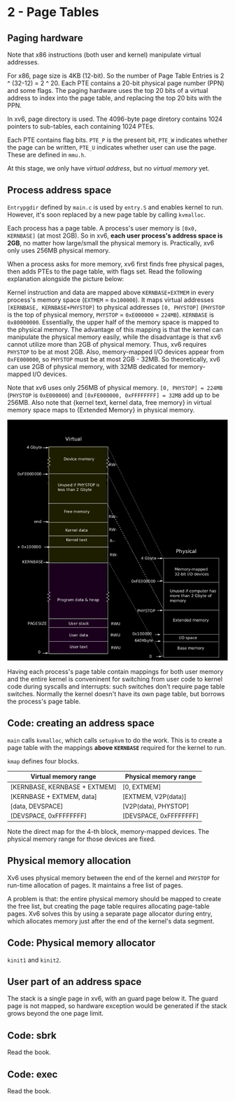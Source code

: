 # 2 - Page Tables



## Paging hardware

Note that x86 instructions (both user and kernel) manipulate virtual addresses. 

For x86, page size is 4KB (12-bit). So the number of Page Table Entries is 2 ^ (32-12) = 2 ^ 20. Each PTE contains a 20-bit physical page number (PPN) and some flags. The paging hardware uses the top 20 bits of a virtual address to index into the page table, and replacing the top 20 bits with the PPN. 

In xv6, page directory is used. The 4096-byte page diretory contains 1024 pointers to sub-tables, each containing 1024 PTEs.

Each PTE contains flag bits. `PTE_P` is the present bit, `PTE_W` indicates whether the page can be written, `PTE_U` indicates whether user can use the page. These are defined in `mmu.h`.

At this stage, we only have *virtual address*, but no *virtual memory* yet.



## Process address space

`Entrypgdir` defined by `main.c` is used by `entry.S` and enables kernel to run. However, it's soon replaced by a new page table by calling `kvmalloc`. 

Each process has a page table. A process's user memory is `[0x0, KERNBASE]` (at most 2GB). So in xv6, **each user process's address space is 2GB**, no matter how large/small the physical memory is. Practically, xv6 only uses 256MB physical memory.

When a process asks for more memory, xv6 first finds free physical pages, then adds PTEs to the page table, with flags set.  Read the following explanation alongside the picture below:

Kernel instruction and data are mapped above `KERNBASE+EXTMEM` in every process's memory space (`EXTMEM` = `0x100000`). It maps virtual addresses `[KERNBASE, KERNBASE+PHYSTOP]` to physical addresses `[0, PHYSTOP]` (`PHYSTOP` is the top of physical memory, `PHYSTOP` = `0xE000000` = `224MB`). `KERNBASE` is `0x80000000`. Essentially, the upper half of the memory space is mapped to the physical memory. The advantage of this mapping is that the kernel can manipulate the physical memory easily, while the disadvantage is that xv6 cannot utilize more than 2GB of physical memory. Thus, xv6 requires `PHYSTOP` to be at most 2GB. Also, memory-mapped I/O devices appear from `0xFE000000`, so `PHYSTOP` must be at most 2GB - 32MB. So theoretically, xv6 can use 2GB of physical memory, with 32MB dedicated for memory-mapped I/O devices.

Note that xv6 uses only 256MB of physical memory. `[0, PHYSTOP] = 224MB` (`PHYSTOP` is `0xE000000`) and `[0xFE000000, 0xFFFFFFFF] = 32MB` add up to be 256MB. Also note that {kernel text, kernel data, free memory} in virtual memory space maps to {Extended Memory} in physical memory. 

![](./memoryspace.jpg)

Having each process's page table contain mappings for both user memory and the entire kernel is conveninent for switching from user code to kernel code during syscalls and interrupts: such switches don't require page table switches. Normally the kernel doesn't have its own page table, but borrows the process's page table. 


## Code: creating an address space

`main` calls `kvmalloc`, which calls `setupkvm` to do the work. This is to create a page table with the mappings **above `KERNBASE`** required for the kernel to run. 

`kmap` defines four blocks.

| Virtual memory range          | Physical memory range  |
| ----------------------------- | ---------------------- |
| [KERNBASE, KERNBASE + EXTMEM] | [0, EXTMEM]            |
| [KERNBASE + EXTMEM, data]     | [EXTMEM, V2P(data)]    |
| [data, DEVSPACE]              | [V2P(data), PHYSTOP]   |
| [DEVSPACE, 0xFFFFFFFF]        | [DEVSPACE, 0xFFFFFFFF] |

Note the direct map for the 4-th block, memory-mapped devices. The physical memory range for those devices are fixed. 



## Physical memory allocation

Xv6 uses physical memory between the end of the kernel and `PHYSTOP` for run-time allocation of pages. It maintains a free list of pages. 

A problem is that: the entire physical memory should be mapped to create the free list, but creating the page table requires allocating page-table pages. Xv6 solves this by using a separate page allocator during entry, which allocates memory just after the end of the kernel's data segment. 



## Code: Physical memory allocator

`kinit1` and `kinit2`. 



## User part of an address space

The stack is a single page in xv6, with an guard page below it. The guard page is not mapped, so hardware exception would be generated if the stack grows beyond the one page limit. 



## Code: sbrk

Read the book.



## Code: exec

Read the book.